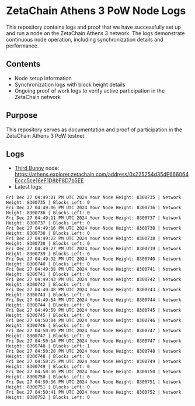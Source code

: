 # ZetaChain Athens 3 PoW Node Logs
This repository contains logs and proof that we have successfully set up and run a node on the ZetaChain Athens 3 network. The logs demonstrate continuous node operation, including synchronization details and performance.

## Contents
- Node setup information
- Synchronization logs with block height details
- Ongoing proof of work logs to verify active participation in the ZetaChain network

## Purpose
This repository serves as documentation and proof of participation in the ZetaChain Athens 3 PoW testnet.

## Logs

- [Third Bunny](https://thirdbunny.xyz/) node: https://athens.explorer.zetachain.com/address/0x225254d35dE666064Eccc5ce16eF1D8bF8D7b5EE
- Latest logs:
```
Fri Dec 27 04:49:01 PM UTC 2024 Your Node Height: 8300735 | Network Height: 8300735 | Blocks Left: 0
Fri Dec 27 04:49:06 PM UTC 2024 Your Node Height: 8300736 | Network Height: 8300736 | Blocks Left: 0
Fri Dec 27 04:49:11 PM UTC 2024 Your Node Height: 8300737 | Network Height: 8300737 | Blocks Left: 0
Fri Dec 27 04:49:16 PM UTC 2024 Your Node Height: 8300738 | Network Height: 8300738 | Blocks Left: 0
Fri Dec 27 04:49:22 PM UTC 2024 Your Node Height: 8300738 | Network Height: 8300738 | Blocks Left: 0
Fri Dec 27 04:49:27 PM UTC 2024 Your Node Height: 8300739 | Network Height: 8300739 | Blocks Left: 0
Fri Dec 27 04:49:32 PM UTC 2024 Your Node Height: 8300740 | Network Height: 8300740 | Blocks Left: 0
Fri Dec 27 04:49:38 PM UTC 2024 Your Node Height: 8300741 | Network Height: 8300741 | Blocks Left: 0
Fri Dec 27 04:49:43 PM UTC 2024 Your Node Height: 8300742 | Network Height: 8300742 | Blocks Left: 0
Fri Dec 27 04:49:48 PM UTC 2024 Your Node Height: 8300743 | Network Height: 8300743 | Blocks Left: 0
Fri Dec 27 04:49:54 PM UTC 2024 Your Node Height: 8300744 | Network Height: 8300744 | Blocks Left: 0
Fri Dec 27 04:49:59 PM UTC 2024 Your Node Height: 8300745 | Network Height: 8300745 | Blocks Left: 0
Fri Dec 27 04:50:04 PM UTC 2024 Your Node Height: 8300746 | Network Height: 8300746 | Blocks Left: 0
Fri Dec 27 04:50:09 PM UTC 2024 Your Node Height: 8300747 | Network Height: 8300747 | Blocks Left: 0
Fri Dec 27 04:50:14 PM UTC 2024 Your Node Height: 8300747 | Network Height: 8300748 | Blocks Left: 1
Fri Dec 27 04:50:20 PM UTC 2024 Your Node Height: 8300748 | Network Height: 8300748 | Blocks Left: 0
Fri Dec 27 04:50:25 PM UTC 2024 Your Node Height: 8300749 | Network Height: 8300749 | Blocks Left: 0
Fri Dec 27 04:50:30 PM UTC 2024 Your Node Height: 8300750 | Network Height: 8300750 | Blocks Left: 0
Fri Dec 27 04:50:36 PM UTC 2024 Your Node Height: 8300751 | Network Height: 8300751 | Blocks Left: 0
Fri Dec 27 04:50:41 PM UTC 2024 Your Node Height: 8300752 | Network Height: 8300752 | Blocks Left: 0
```
